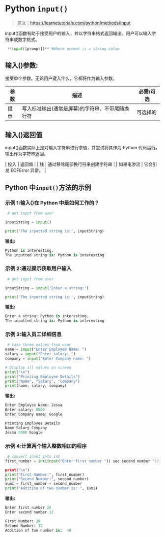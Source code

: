 # Python `input()`

> 原文：<https://learnetutorials.com/python/methods/input>

input()函数有助于接受用户的输入，并以字符串格式返回输出。用户可以输入字符串或数字格式。

```py
 **input([prompt])** #Where prompt is a string value

```

## 输入()参数:

接受单个参数。无论用户键入什么，它都将作为输入参数。

| 参数 | 描述 | 必需/可选 |
| --- | --- | --- |
| 提示 | 写入标准输出(通常是屏幕)的字符串，不带尾随换行符 | 可选择的 |

## 输入()返回值

input()函数实际上是对输入字符串进行求值，并尝试将其作为 Python 代码运行，输出作为字符串返回。

| 投入 | 返回值 |
| 线 | 通过移除尾部换行符来创建字符串 |
| 如果电渗流 | 它会引发 EOFError 异常。 |

## Python 中`input()`方法的示例

### 示例 1:输入()在 Python 中是如何工作的？

```py
 # get input from user

inputString = input()

print('The inputted string is:', inputString) 

```

**输出:**

```py
Python is interesting.
The inputted string is: Python is interesting 
```

### 示例 2:通过提示获取用户输入

```py
 # get input from user

inputString = input('Enter a string:')

print('The inputted string is:', inputString) 

```

**输出:**

```py
Enter a string: Python is interesting.
The inputted string is: Python is interesting 
```

### 示例 3:输入员工详细信息

```py
 # take three values from user
name = input("Enter Employee Name: ")
salary = input("Enter salary: ")
company = input("Enter Company name: ")

# Display all values on screen
print("\n")
print("Printing Employee Details")
print("Name", "Salary", "Company")
print(name, salary, company) 

```

**输出:**

```py
Enter Employee Name: Jessa
Enter salary: 8000
Enter Company name: Google

Printing Employee Details
Name Salary Company
Jessa 8000 Google 
```

### 示例 4:计算两个输入整数相加的程序

```py
 # convert inout into int
first_number = int(input("Enter first number ")) sec second number "))

print("\n")
print("First Number:", first_number)
print("Second Number:", second_number)
sum1 = first_number + second_number
print("Addition of two number is: ", sum1) 

```

**输出:**

```py
Enter first number 28
Enter second number 12

First Number: 28
Second Number: 12
Addition of two number is:  40 
```